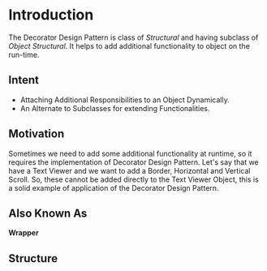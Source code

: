 # Introduction
The Decorator Design Pattern is class of *Structural* and having subclass of *Object Structural*. It helps to add additional functionality to object on the run-time.

## Intent
* Attaching Additional Responsibilities to an Object Dynamically.
* An Alternate to Subclasses for extending Functionalities.

## Motivation
Sometimes we need to add some additional functionality at runtime, so it requires the implementation of Decorator Design Pattern.
Let's say that we have a Text Viewer and we want to add a Border, Horizontal and Vertical Scroll. So, these cannot be added directly to the Text Viewer Object, this is a solid example of application of the Decorator Design Pattern.

## Also Known As
**Wrapper**

## Structure
